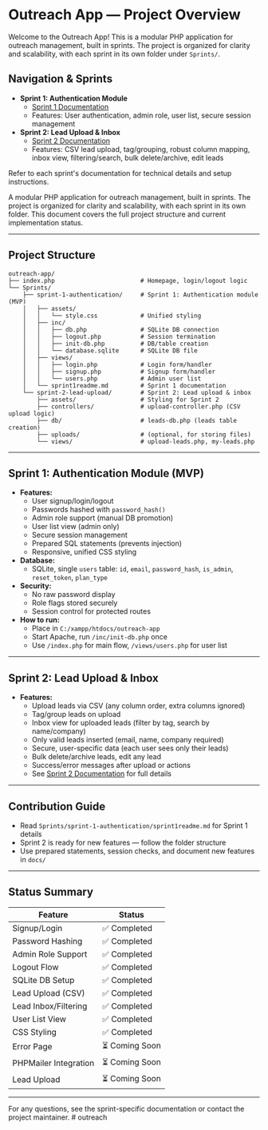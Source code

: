 # Outreach App — Project Overview

Welcome to the Outreach App! This is a modular PHP application for outreach management, built in sprints. The project is organized for clarity and scalability, with each sprint in its own folder under `Sprints/`.

## Navigation & Sprints

- **Sprint 1: Authentication Module**
  - [Sprint 1 Documentation](./Sprints/sprint-1-authentication/sprint1readme.md)
  - Features: User authentication, admin role, user list, secure session management
- **Sprint 2: Lead Upload & Inbox**
  - [Sprint 2 Documentation](./Sprints/sprint-2-lead-upload/sprint2readme.md)
  - Features: CSV lead upload, tag/grouping, robust column mapping, inbox view, filtering/search, bulk delete/archive, edit leads

Refer to each sprint's documentation for technical details and setup instructions.

A modular PHP application for outreach management, built in sprints. The project is organized for clarity and scalability, with each sprint in its own folder. This document covers the full project structure and current implementation status.

---

## Project Structure

```
outreach-app/
├── index.php                        # Homepage, login/logout logic
└── Sprints/
    ├── sprint-1-authentication/     # Sprint 1: Authentication module (MVP)
    │   ├── assets/
    │   │   └── style.css            # Unified styling
    │   ├── inc/
    │   │   ├── db.php               # SQLite DB connection
    │   │   ├── logout.php           # Session termination
    │   │   ├── init-db.php          # DB/table creation
    │   │   └── database.sqlite      # SQLite DB file
    │   ├── views/
    │   │   ├── login.php            # Login form/handler
    │   │   ├── signup.php           # Signup form/handler
    │   │   └── users.php            # Admin user list
    │   └── sprint1readme.md         # Sprint 1 documentation
    └── sprint-2-lead-upload/        # Sprint 2: Lead upload & inbox
        ├── assets/                  # Styling for Sprint 2
        ├── controllers/             # upload-controller.php (CSV upload logic)
        ├── db/                      # leads-db.php (leads table creation)
        ├── uploads/                 # (optional, for storing files)
        └── views/                   # upload-leads.php, my-leads.php
```

---

## Sprint 1: Authentication Module (MVP)

- **Features:**
  - User signup/login/logout
  - Passwords hashed with `password_hash()`
  - Admin role support (manual DB promotion)
  - User list view (admin only)
  - Secure session management
  - Prepared SQL statements (prevents injection)
  - Responsive, unified CSS styling
- **Database:**
  - SQLite, single `users` table: `id`, `email`, `password_hash`, `is_admin`, `reset_token`, `plan_type`
- **Security:**
  - No raw password display
  - Role flags stored securely
  - Session control for protected routes
- **How to run:**
  - Place in `C:/xampp/htdocs/outreach-app`
  - Start Apache, run `/inc/init-db.php` once
  - Use `/index.php` for main flow, `/views/users.php` for user list

---

## Sprint 2: Lead Upload & Inbox

- **Features:**
  - Upload leads via CSV (any column order, extra columns ignored)
  - Tag/group leads on upload
  - Inbox view for uploaded leads (filter by tag, search by name/company)
  - Only valid leads inserted (email, name, company required)
  - Secure, user-specific data (each user sees only their leads)
  - Bulk delete/archive leads, edit any lead
  - Success/error messages after upload or actions
  - See [Sprint 2 Documentation](./Sprints/sprint-2-lead-upload/sprint2readme.md) for full details

---

## Contribution Guide

- Read `Sprints/sprint-1-authentication/sprint1readme.md` for Sprint 1 details
- Sprint 2 is ready for new features — follow the folder structure
- Use prepared statements, session checks, and document new features in `docs/`

---

## Status Summary

| Feature                | Status         |
|------------------------|---------------|
| Signup/Login           | ✅ Completed   |
| Password Hashing       | ✅ Completed   |
| Admin Role Support     | ✅ Completed   |
| Logout Flow            | ✅ Completed   |
| SQLite DB Setup        | ✅ Completed   |
| Lead Upload (CSV)      | ✅ Completed   |
| Lead Inbox/Filtering   | ✅ Completed   |
| User List View         | ✅ Completed   |
| CSS Styling            | ✅ Completed   |
| Error Page             | ⏳ Coming Soon |
| PHPMailer Integration  | ⏳ Coming Soon |
| Lead Upload            | ⏳ Coming Soon |

---

For any questions, see the sprint-specific documentation or contact the project maintainer.
#   o u t r e a c h  
 
